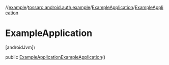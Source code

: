 //[example](../../../index.md)/[tossaro.android.auth.example](../index.md)/[ExampleApplication](index.md)/[ExampleApplication](-example-application.md)

# ExampleApplication

[androidJvm]\

public [ExampleApplication](index.md)[ExampleApplication](-example-application.md)()
